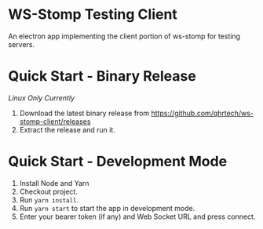 # WS-Stomp Testing Client

An electron app implementing the client portion of ws-stomp for
testing servers.

# Quick Start - Binary Release

_Linux Only Currently_

1. Download the latest binary release from
 https://github.com/qhrtech/ws-stomp-client/releases
2. Extract the release and run it.

# Quick Start - Development Mode

1. Install Node and Yarn
1. Checkout project.
2. Run `yarn install`.
1. Run `yarn start` to start the app in development mode.
1. Enter your bearer token (if any) and Web Socket URL and press connect.

